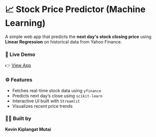 # 📈 Stock Price Predictor (Machine Learning)

A simple web app that predicts the **next day's stock closing price** using **Linear Regression** on historical data from Yahoo Finance.

### 🚀 Live Demo
👉 [View App](https://stock-prediction-ml.streamlit.app)

### ⚙️ Features
- Fetches real-time stock data using `yfinance`
- Predicts next day’s close using `scikit-learn`
- Interactive UI built with `Streamlit`
- Visualizes recent price trends

### 👨‍💻 Built by
**Kevin Kiplangat Mutai**
